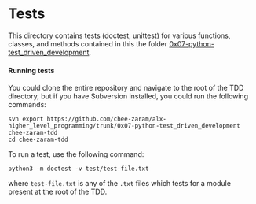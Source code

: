 # Tests

This directory contains tests (doctest, unittest) for various functions, classes,
and methods contained in this the folder [0x07-python-test_driven_development](https://github.com/chee-zaram/alx-higher_level_programming/tree/main/0x07-python-test_driven_development).

#### Running tests

You could clone the entire repository and navigate to the root of the TDD directory,
but if you have Subversion installed, you could run the following commands:

```shell
svn export https://github.com/chee-zaram/alx-higher_level_programming/trunk/0x07-python-test_driven_development chee-zaram-tdd
cd chee-zaram-tdd
```

To run a test, use the following command:

```shell
python3 -m doctest -v test/test-file.txt
```

where `test-file.txt` is any of the `.txt` files which tests for a module present
at the root of the TDD.

